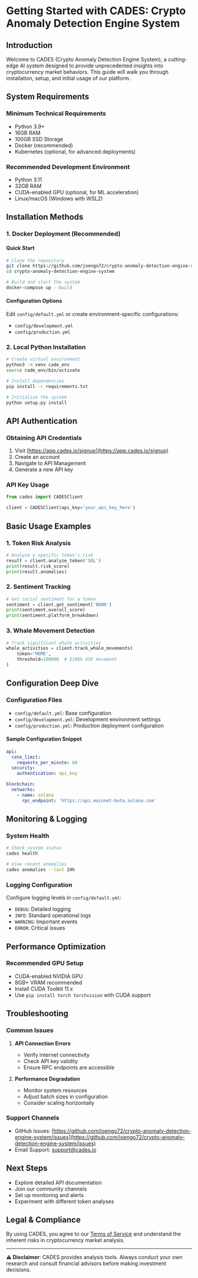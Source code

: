 # Getting Started with CADES: Crypto Anomaly Detection Engine System

## Introduction

Welcome to CADES (Crypto Anomaly Detection Engine  System), a cutting-edge AI system designed to provide unprecedented insights into cryptocurrency market behaviors. This guide will walk you through installation, setup, and initial usage of our platform.

## System Requirements

### Minimum Technical Requirements
- Python 3.9+
- 16GB RAM
- 100GB SSD Storage
- Docker (recommended)
- Kubernetes (optional, for advanced deployments)

### Recommended Development Environment
- Python 3.11
- 32GB RAM
- CUDA-enabled GPU (optional, for ML acceleration)
- Linux/macOS (Windows with WSL2)

## Installation Methods

### 1. Docker Deployment (Recommended)

#### Quick Start
```bash
# Clone the repository
git clone https://github.com/joengo72/crypto-anomaly-detection-engine-system.git
cd crypto-anomaly-detection-engine-system

# Build and start the system
docker-compose up --build
```

#### Configuration Options
Edit `config/default.yml` or create environment-specific configurations:
- `config/development.yml`
- `config/production.yml`

### 2. Local Python Installation

```bash
# Create virtual environment
python3 -m venv cade_env
source cade_env/bin/activate

# Install dependencies
pip install -r requirements.txt

# Initialize the system
python setup.py install
```

## API Authentication

### Obtaining API Credentials
1. Visit [https://app.cades.io/signup](https://app.cades.io/signup)
2. Create an account
3. Navigate to API Management
4. Generate a new API key

### API Key Usage
```python
from cades import CADESClient

client = CADESClient(api_key='your_api_key_here')
```

## Basic Usage Examples

### 1. Token Risk Analysis
```python
# Analyze a specific token's risk
result = client.analyze_token('SOL')
print(result.risk_score)
print(result.anomalies)
```

### 2. Sentiment Tracking
```python
# Get social sentiment for a token
sentiment = client.get_sentiment('BONK')
print(sentiment.overall_score)
print(sentiment.platform_breakdown)
```

### 3. Whale Movement Detection
```python
# Track significant whale activities
whale_activities = client.track_whale_movements(
    token='MEME', 
    threshold=100000  # $100k USD movement
)
```

## Configuration Deep Dive

### Configuration Files
- `config/default.yml`: Base configuration
- `config/development.yml`: Development environment settings
- `config/production.yml`: Production deployment configuration

#### Sample Configuration Snippet
```yaml
api:
  rate_limit:
    requests_per_minute: 60
  security:
    authentication: api_key

blockchain:
  networks:
    - name: solana
      rpc_endpoint: 'https://api.mainnet-beta.solana.com'
```

## Monitoring & Logging

### System Health
```bash
# Check system status
cades health

# View recent anomalies
cades anomalies --last 24h
```

### Logging Configuration
Configure logging levels in `config/default.yml`:
- `DEBUG`: Detailed logging
- `INFO`: Standard operational logs
- `WARNING`: Important events
- `ERROR`: Critical issues

## Performance Optimization

### Recommended GPU Setup
- CUDA-enabled NVIDIA GPU
- 8GB+ VRAM recommended
- Install CUDA Toolkit 11.x
- Use `pip install torch torchvision` with CUDA support

## Troubleshooting

### Common Issues
1. **API Connection Errors**
   - Verify internet connectivity
   - Check API key validity
   - Ensure RPC endpoints are accessible

2. **Performance Degradation**
   - Monitor system resources
   - Adjust batch sizes in configuration
   - Consider scaling horizontally

### Support Channels
- GitHub Issues: [https://github.com/joengo72/crypto-anomaly-detection-engine-system/issues](https://github.com/joengo72/crypto-anomaly-detection-engine-system/issues)
- Email Support: support@cades.io

## Next Steps
- Explore detailed API documentation
- Join our community channels
- Set up monitoring and alerts
- Experiment with different token analyses

## Legal & Compliance
By using CADES, you agree to our [Terms of Service](https://cades.gitbook.io/docs/vi.-company/3.-terms-of-service) and understand the inherent risks in cryptocurrency market analysis.

---

**⚠️ Disclaimer**: CADES provides analysis tools. Always conduct your own research and consult financial advisors before making investment decisions.
